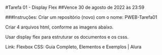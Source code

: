 #Tarefa 01 - Display Flex
##Vence 30 de agosto de 2022 às 23:59

###Instruções:
Criar um repositório (novo) com o nome: PWEB-Tarefa01

Criar 4 arquivos html, conforme as imagens abaixo.

Usar display flex para estruturar os documentos e os csss.


Link: Flexbox CSS: Guia Completo, Elementos e Exemplos | Alura